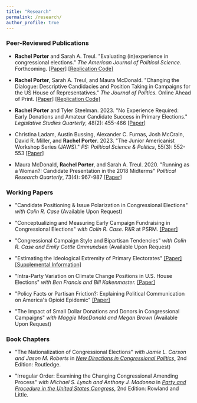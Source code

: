 ```yaml
---
title: "Research"
permalink: /research/
author_profile: true
---
```


### Peer-Reviewed Publications

- **Rachel Porter** and Sarah A. Treul. "Evaluating (in)experience in congressional elections." *The American Journal of Political Science.* Forthcoming. [[Paper]](https://onlinelibrary.wiley.com/doi/10.1111/ajps.12854) [[Replication Code]](https://dataverse.harvard.edu/dataset.xhtml?persistentId=doi:10.7910/DVN/CYFIDH)

- **Rachel Porter**, Sarah A. Treul, and Maura McDonald. "Changing the Dialogue: Descriptive Candidacies and Position Taking in Campaigns for the US House of Representatives." _The Journal of Politics._ Online Ahead of Print. [[Paper]](https://www.journals.uchicago.edu/doi/abs/10.1086/726928?journalCode=jop) [[Replication Code]](https://dataverse.harvard.edu/dataset.xhtml?persistentId=doi:10.7910/DVN/S6ZMEN)

- **Rachel Porter** and Tyler Steelman. 2023. "No Experience Required: Early Donations and Amateur Candidate Success in Primary Elections." _Legislative Studies Quarterly_, 48(2): 455-466 [[Paper]](https://onlinelibrary.wiley.com/doi/abs/10.1111/lsq.12396)

- Christina Ladam, Austin Bussing, Alexander C. Furnas, Josh McCrain, David R. Miller, and **Rachel Porter**. 2023. "The Junior Americanist Workshop Series (JAWS)." _PS: Political Science \& Politics_, 55(3): 552-553 [[Paper]](https://www.cambridge.org/core/journals/ps-political-science-and-politics/article/abs/junior-americanist-workshop-series/AF82CC9999307B6309D6754B191628A5)

- Maura McDonald, **Rachel Porter**, and Sarah A. Treul. 2020. "Running as a Woman?: Candidate Presentation in the 2018 Midterms" _Political Research Quarterly_, 73(4): 967-987 [[Paper]](https://journals.sagepub.com/doi/full/10.1177/1065912920915787)

### Working Papers

- "Candidate Positioning & Issue Polarization in Congressional Elections" *with Colin R. Case* (Available Upon Request)

- "Conceptualizing and Measuring Early Campaign Fundraising in Congressional Elections" *with Colin R. Case.* R&R at PSRM. [[Paper]](/files/case_porter_money.pdf)

- "Congressional Campaign Style and Bipartisan Tendencies" *with Colin R. Case and Emily Cottle Ommundsen* (Available Upon Request)

- "Estimating the Ideological Extremity of Primary Electorates" [[Paper]](/files/estimating_ideology.pdf) [[Supplemental Information]](/files/primaries_appendix.pdf)

- "Intra-Party Variation on Climate Change Positions in U.S. House Elections" *with Ben Francis and Bill Kakenmaster.* [[Paper]](/files/climate_embeddings.pdf)

- "Policy Facts or Partisan Friction?: Explaining Political Communication on America's Opioid Epidemic" [[Paper]](/files/porter_opioids.pdf)

- "The Impact of Small Dollar Donations and Donors in Congressional Campaigns" *with Maggie MacDonald and Megan Brown* (Available Upon Request)

### Book Chapters 

- "The Nationalization of Congressional Elections" *with Jamie L. Carson and Jason M. Roberts* in [*New Directions in Congressional Politics,*](https://www.routledge.com/New-Directions-in-Congressional-Politics/Carson-Lynch/p/book/9780367466541) 2nd Edition: Routledge.

- "Irregular Order: Examining the Changing Congressional Amending Process" *with Michael S. Lynch and Anthony J. Madonna* in [*Party and Procedure in the United States Congress,*](https://rowman.com/ISBN/9781442258747/Party-and-Procedure-in-the-United-States-Congress-Second-Edition) 2nd Edition: Rowland and Little.
